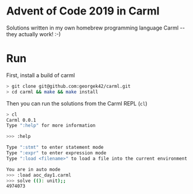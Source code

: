 # Advent of Code 2019 in Carml
Solutions written in my own homebrew programming language Carml -- they actually work! :-)

# Run
First, install a build of carml
```bash
> git clone git@github.com:georgek42/carml.git
> cd carml && make && make install
```
Then you can run the solutions from the Carml REPL (`cl`)
```bash
> cl
Carml 0.0.1
Type ":help" for more information

>>> :help 

Type ":stmt" to enter statement mode
Type ":expr" to enter expression mode
Type ":load <filename>" to load a file into the current environment

You are in auto mode
>>> :load aoc_day1.carml
>>> solve ((): unit);;
4974073
```
